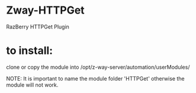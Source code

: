 # Zway-HTTPGet
RazBerry HTTPGet Plugin

# to install:
clone or copy the module into
/opt/z-way-server/automation/userModules/

NOTE: It is important to name the module folder 'HTTPGet' otherwise the module will not work.
